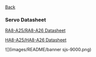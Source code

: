 [Back](../README.md)
### Servo Datasheet
[RA8-A25/RA8-A26 Datasheet](./Datasheet_RA8_A25&A26.md)

[HA8-A25/HA8-A26 Datasheet](./Datasheet_HA8_A25&A26.md)

![](images/README/banner sjs-9000.png)



